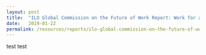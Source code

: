 ```yaml
---
layout: post
title:  "ILO Global Commission on the Future of Work Report: Work for a Brighter Future"
date:   2019-01-22
permalink: /resources/reports/ilo-global-commission-on-the-future-of-work-2019-report/
---
```

test test
